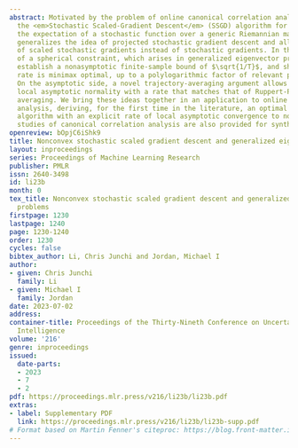 ```yaml
---
abstract: Motivated by the problem of online canonical correlation analysis, we propose
  the <em>Stochastic Scaled-Gradient Descent</em> (SSGD) algorithm for minimizing
  the expectation of a stochastic function over a generic Riemannian manifold. SSGD
  generalizes the idea of projected stochastic gradient descent and allows the use
  of scaled stochastic gradients instead of stochastic gradients. In the special case
  of a spherical constraint, which arises in generalized eigenvector problems, we
  establish a nonasymptotic finite-sample bound of $\sqrt{1/T}$, and show that this
  rate is minimax optimal, up to a polylogarithmic factor of relevant parameters.
  On the asymptotic side, a novel trajectory-averaging argument allows us to achieve
  local asymptotic normality with a rate that matches that of Ruppert-Polyak-Juditsky
  averaging. We bring these ideas together in an application to online canonical correlation
  analysis, deriving, for the first time in the literature, an optimal one-time-scale
  algorithm with an explicit rate of local asymptotic convergence to normality. Numerical
  studies of canonical correlation analysis are also provided for synthetic data.
openreview: bOpjC6iShk9
title: Nonconvex stochastic scaled gradient descent and generalized eigenvector problems
layout: inproceedings
series: Proceedings of Machine Learning Research
publisher: PMLR
issn: 2640-3498
id: li23b
month: 0
tex_title: Nonconvex stochastic scaled gradient descent and generalized eigenvector
  problems
firstpage: 1230
lastpage: 1240
page: 1230-1240
order: 1230
cycles: false
bibtex_author: Li, Chris Junchi and Jordan, Michael I
author:
- given: Chris Junchi
  family: Li
- given: Michael I
  family: Jordan
date: 2023-07-02
address:
container-title: Proceedings of the Thirty-Nineth Conference on Uncertainty in Artificial
  Intelligence
volume: '216'
genre: inproceedings
issued:
  date-parts:
  - 2023
  - 7
  - 2
pdf: https://proceedings.mlr.press/v216/li23b/li23b.pdf
extras:
- label: Supplementary PDF
  link: https://proceedings.mlr.press/v216/li23b/li23b-supp.pdf
# Format based on Martin Fenner's citeproc: https://blog.front-matter.io/posts/citeproc-yaml-for-bibliographies/
---
```

